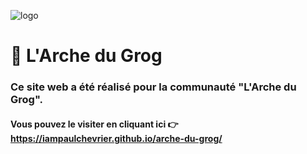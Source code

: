 ![logo](https://user-images.githubusercontent.com/49620985/156196119-e3d010ca-ad67-492f-b3ee-2b759c242bd9.gif)
# 🍻 L'Arche du Grog
### Ce site web a été réalisé pour la communauté "L'Arche du Grog".
#### Vous pouvez le visiter en cliquant ici 👉 https://iampaulchevrier.github.io/arche-du-grog/

